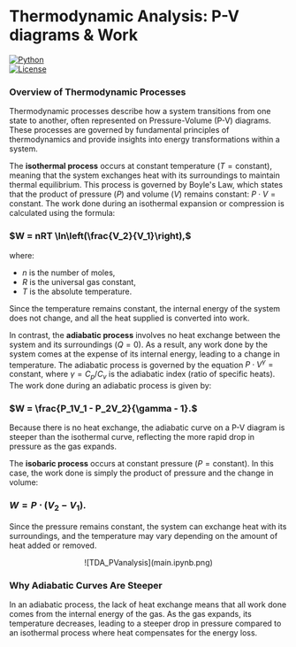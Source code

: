 # Thermodynamic Analysis: P-V diagrams & Work

[![Python](https://img.shields.io/badge/Python-3.8%2B-blue)](https://www.python.org/)  
[![License](https://img.shields.io/badge/License-MIT-green)](LICENSE)


### Overview of Thermodynamic Processes

Thermodynamic processes describe how a system transitions from one state to another, often represented on Pressure-Volume (P-V) diagrams. These processes are governed by fundamental principles of thermodynamics and provide insights into energy transformations within a system.

The **isothermal process** occurs at constant temperature ($T = \text{constant}$), meaning that the system exchanges heat with its surroundings to maintain thermal equilibrium. This process is governed by Boyle's Law, which states that the product of pressure ($P$) and volume ($V$) remains constant: $P \cdot V = \text{constant}$. The work done during an isothermal expansion or compression is calculated using the formula:

### $W = nRT \ln\left(\frac{V_2}{V_1}\right),$

where:
- $n$ is the number of moles,
- $R$ is the universal gas constant,
- $T$ is the absolute temperature.

Since the temperature remains constant, the internal energy of the system does not change, and all the heat supplied is converted into work.

In contrast, the **adiabatic process** involves no heat exchange between the system and its surroundings ($Q = 0$). As a result, any work done by the system comes at the expense of its internal energy, leading to a change in temperature. The adiabatic process is governed by the equation $P \cdot V^\gamma = \text{constant}$, where $\gamma = C_p / C_v$ is the adiabatic index (ratio of specific heats). The work done during an adiabatic process is given by:

### $W = \frac{P_1V_1 - P_2V_2}{\gamma - 1}.$

Because there is no heat exchange, the adiabatic curve on a P-V diagram is steeper than the isothermal curve, reflecting the more rapid drop in pressure as the gas expands.

The **isobaric process** occurs at constant pressure ($P = \text{constant}$). In this case, the work done is simply the product of pressure and the change in volume:

### $W = P \cdot (V_2 - V_1).$

Since the pressure remains constant, the system can exchange heat with its surroundings, and the temperature may vary depending on the amount of heat added or removed.

<div align="center">
![TDA_PVanalysis](main.ipynb.png)
</div>

### Why Adiabatic Curves Are Steeper

In an adiabatic process, the lack of heat exchange means that all work done comes from the internal energy of the gas. As the gas expands, its temperature decreases, leading to a steeper drop in pressure compared to an isothermal process where heat compensates for the energy loss.

